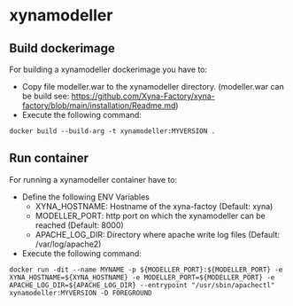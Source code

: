# xynamodeller

## Build dockerimage
For building a xynamodeller dockerimage you have to:
* Copy file modeller.war to the xynamodeller directory. (modeller.war can be build see: https://github.com/Xyna-Factory/xyna-factory/blob/main/installation/Readme.md)
* Execute the following command:

```
docker build --build-arg -t xynamodeller:MYVERSION .
```

## Run container
For running a xynamodeller container have to:
* Define the following ENV Variables
  * XYNA_HOSTNAME: Hostname of the xyna-factoy (Default: xyna)
  * MODELLER_PORT: http port on which the xynamodeller can be reached (Default: 8000)
  * APACHE_LOG_DIR: Directory where apache write log files (Default: /var/log/apache2)
* Execute the following command:

```
docker run -dit --name MYNAME -p ${MODELLER_PORT}:${MODELLER_PORT} -e XYNA_HOSTNAME=${XYNA_HOSTNAME} -e MODELLER_PORT=${MODELLER_PORT} -e APACHE_LOG_DIR=${APACHE_LOG_DIR} --entrypoint "/usr/sbin/apachectl" xynamodeller:MYVERSION -D FOREGROUND
```
